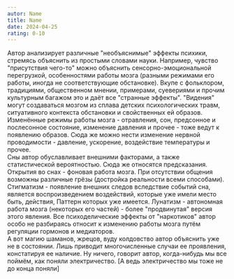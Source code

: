 ```yaml
---
autor: Name
title: Name
date: 2024-04-25
rating: 0-10
---
```

Автор анализирует различные "необъяснимые" эффекты психики, стремясь объяснить из простыми словами науки. Например, чувство "присутствия чего-то" можно объяснить сенсорно-эмоциональной перегрузкой, особенностями работы мозга (разными режимами его работы, иногда не соответствующие обстановке). Вкупе с фольклором, традициями, общественном мнении, примерами, суевериями и прочим культурным багажом это и даёт все "странные эффекты". "Видения" могут создаваться мозгом из сплава детских психологических травм, ситуативного контекста обстановки и свойственных ей образов.  
Изменённые режимы работы мозга - отравления, сон, предсонное и послесонное состояние, изменение давления и прочее - тоже ведут к появлению образов. Сюда же можно нести изменение нервной проводимости - давление, ускорение, воздействие температуры и прочее.  
Сны автор обуславливает внешними факторами, а также статистической вероятностью. Сюда же относятся предсказания. Открытия во снах - фоновая работа мозга. При отсутствии общения возможны различные грёзы (достройка реальности всеми способами).  
Стигматизм - появление внешних следов вследствие событий сна, является воспроизведением воздействий, которые уже имели место быть, действия, Паттерн которых уже имеется. Лунатизм - автономная работа мозга (некоторых его частей) - более "продвинутая" версия этого явления.
Все психоделические эффекты от "наркотиков" автор особо не разбираясь относит к изменению работы мозга путём регуляции гормонов и медиаторов.  
А вот магию шаманов, жрецов, вуду колдовство автор объяснить уже не в состоянии. Лишь приводит многочисленные случаи ее проявления, констатируя ее наличие. Ну ничего, говорит автор, когда-нибудь мы все поймём, как поняли  электричество. [А ведь электричество мы тоже не до конца поняли]